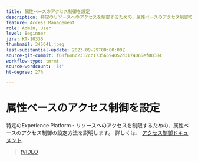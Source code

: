 ```yaml
---
title: 属性ベースのアクセス制御を設定
description: 特定のリソースへのアクセスを制御するための、属性ベースのアクセス制御のExperience Platform方法を説明します。
feature: Access Management
role: Admin, User
level: Beginner
jira: KT-10336
thumbnail: 345641.jpeg
last-substantial-update: 2023-09-29T00:00:00Z
source-git-commit: f08f646c2317cc17356594052d3174065ef00384
workflow-type: tm+mt
source-wordcount: '54'
ht-degree: 27%

---
```


# 属性ベースのアクセス制御を設定

特定のExperience Platform・リソースへのアクセスを制限するための、属性ベースのアクセス制御の設定方法を説明します。 詳しくは、 [アクセス制御ドキュメント](https://experienceleague.adobe.com/docs/experience-platform/access-control/abac/overview.html?lang=ja).

>[!VIDEO](https://video.tv.adobe.com/v/345641?learn=on)
